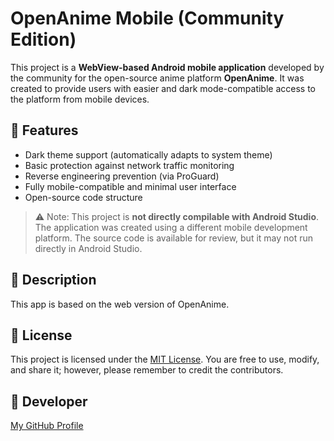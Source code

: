 # OpenAnime Mobile (Community Edition)

This project is a **WebView-based Android mobile application** developed by the community for the open-source anime platform **OpenAnime**. It was created to provide users with easier and dark mode-compatible access to the platform from mobile devices.

## 🔧 Features

- Dark theme support (automatically adapts to system theme)
- Basic protection against network traffic monitoring
- Reverse engineering prevention (via ProGuard)
- Fully mobile-compatible and minimal user interface
- Open-source code structure

> ⚠️ Note: This project is **not directly compilable with Android Studio**. The application was created using a different mobile development platform. The source code is available for review, but it may not run directly in Android Studio.

## 📢 Description

This app is based on the web version of OpenAnime.

## 📜 License

This project is licensed under the [MIT License](LICENSE). You are free to use, modify, and share it; however, please remember to credit the contributors.

## 👤 Developer

[My GitHub Profile](https://github.com/Emirhankeles10)
